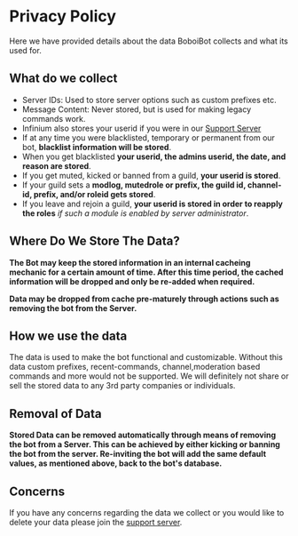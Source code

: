 # Privacy Policy
Here we have provided details about the data BoboiBot collects and what its used for.

## What do we collect
- Server IDs: Used to store server options such as custom prefixes etc.
- Message Content: Never stored, but is used for making legacy commands work.
- Infinium also stores your userid if you were in our [Support Server](https://discord.gg/vnN3EFsHjR)
- If at any time you were blacklisted, temporary or permanent from our bot, **blacklist information will be stored**.
- When you get blacklisted **your userid, the admins userid, the date, and reason are stored**.
- If you get muted, kicked or banned from a guild, **your userid is stored**.
- If your guild sets a **modlog, mutedrole or prefix, the guild id, channel-id, prefix, and/or roleid gets stored**.
- If you leave and rejoin a guild, **your userid is stored in order to reapply the roles** *if such a module is enabled by server administrator*.
## Where Do We Store The Data?

**The Bot may keep the stored information in an internal cacheing mechanic for a certain amount of time.
After this time period, the cached information will be dropped and only be re-added when required.**

**Data may be dropped from cache pre-maturely through actions such as removing the bot from the Server.**

## How we use the data
The data is used to make the bot functional and customizable. Without this data custom prefixes, recent-commands, channel,moderation based commands  and more would not be supported. We will definitely not share or sell the stored data to any 3rd party companies or individuals.

## Removal of Data

**Stored Data can be removed automatically through means of removing the bot from a Server. This can be achieved by either kicking or banning the bot from the server. Re-inviting the bot will add the same default values, as mentioned above, back to the bot's database.**

## Concerns
If you have any concerns regarding the data we collect or you would like to delete your data please join the [support server](https://discord.gg/vnN3EFsHjR).
